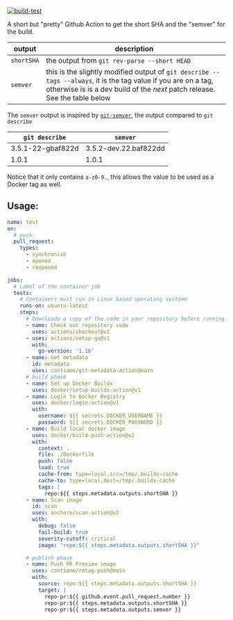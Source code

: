 [![build-test](https://github.com/contiamo/git-metadata-action/actions/workflows/test.yml/badge.svg)](https://github.com/contiamo/git-metadata-action/actions/workflows/test.yml)

A short but "pretty" Github Action to get the short SHA and the "semver" for the build.

| output | description |
| ------ | ----------- |
|  `shortSHA` | the output from `git rev-parse --short HEAD` |
| `semver` | this is the slightly modified output of `git describe --tags --always`, it is the tag value if you are on a tag, otherwise is is a dev build of the _next_ patch release. See the table below |

The `semver` output is inspired by [`git-semver`](https://github.com/mdomke/git-semver), the output compared to `git describe`

| `git describe`        | `semver`              |
| ---                   | ---                       |
| 3.5.1-22-gbaf822d     | 3.5.2-dev.22.baf822dd     |
| 1.0.1                 | 1.0.1                     |

Notice that it only contains `a-z0-9.`, this allows the value to be used as a Docker tag as well.

## Usage:

```yaml
name: test
on:
  # push:
  pull_request:
    types:
      - synchronize
      - opened
      - reopened

jobs:
  # Label of the container job
  tests:
    # Containers must run in Linux based operating systems
    runs-on: ubuntu-latest
    steps:
      # Downloads a copy of the code in your repository before running CI tests
      - name: Check out repository code
        uses: actions/checkout@v2
      - uses: actions/setup-go@v1
        with:
          go-version: '1.16'
      - name: Get metadata
        id: metadata
        uses: contiamo/git-metadata-action@main
      # build phase
      - name: Set up Docker Buildx
        uses: docker/setup-buildx-action@v1
      - name: Login to Docker Registry
        uses: docker/login-action@v1
        with:
          username: ${{ secrets.DOCKER_USERNAME }}
          password: ${{ secrets.DOCKER_PASSWORD }}
      - name: Build local docker image
        uses: docker/build-push-action@v2
        with:
          context: .
          file: ./Dockerfile
          push: false
          load: true
          cache-from: type=local,src=/tmp/.buildx-cache
          cache-to: type=local,dest=/tmp/.buildx-cache
          tags: |
            repo:${{ steps.metadata.outputs.shortSHA }}
      - name: Scan image
        id: scan
        uses: anchore/scan-action@v2
        with:
          debug: false
          fail-build: true
          severity-cutoff: critical
          image: "repo:${{ steps.metadata.outputs.shortSHA }}"

      # publish phase
      - name: Push PR Preview image
        uses: contiamo/retag-push@main
        with:
          source: repo:${{ steps.metadata.outputs.shortSHA }}
          target: |
            repo-pr:${{ github.event.pull_request.number }}
            repo-pr:${{ steps.metadata.outputs.shortSHA }}
            repo-pr:${{ steps.metadata.outputs.semver }}
```

